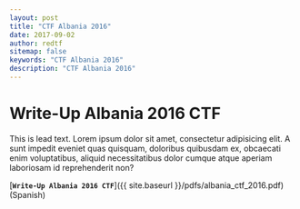 ```yaml
---
layout: post
title: "CTF Albania 2016"
date: 2017-09-02
author: redtf
sitemap: false
keywords: "CTF Albania 2016"
description: "CTF Albania 2016"
---
```


# Write-Up Albania 2016 CTF
This is lead text. Lorem ipsum dolor sit amet, consectetur adipisicing elit. A sunt impedit eveniet quas quisquam, doloribus quibusdam ex, obcaecati enim voluptatibus, aliquid necessitatibus dolor cumque atque aperiam laboriosam id reprehenderit non?

[**`Write-Up Albania 2016 CTF`**]({{ site.baseurl }}/pdfs/albania_ctf_2016.pdf) (Spanish)